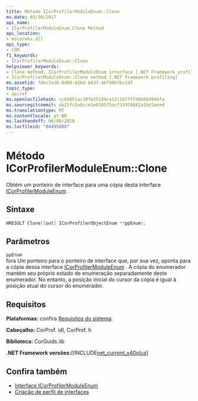 ```yaml
---
title: Método ICorProfilerModuleEnum::Clone
ms.date: 03/30/2017
api_name:
- ICorProfilerModuleEnum.Clone Method
api_location:
- mscorwks.dll
api_type:
- COM
f1_keywords:
- ICorProfilerModuleEnum::Clone
helpviewer_keywords:
- Clone method, ICorProfilerModuleEnum interface [.NET Framework profiling]
- ICorProfilerModuleEnum::Clone method [.NET Framework profiling]
ms.assetid: 7dec7e36-8d88-416d-b437-abf98b76c1df
topic_type:
- apiref
ms.openlocfilehash: ccbb051ac30fb25199ce12c16fff74bb0b9944fa
ms.sourcegitcommit: da21fc5a8cce1e028575acf31974681a1bc5aeed
ms.translationtype: MT
ms.contentlocale: pt-BR
ms.lasthandoff: 06/08/2020
ms.locfileid: "84495080"
---
```

# <a name="icorprofilermoduleenumclone-method"></a>Método ICorProfilerModuleEnum::Clone
Obtém um ponteiro de interface para uma cópia desta interface [ICorProfilerModuleEnum](icorprofilermoduleenum-interface.md) .  
  
## <a name="syntax"></a>Sintaxe  
  
```cpp  
HRESULT Clone([out] ICorProfilerObjectEnum **ppEnum);  
```  
  
## <a name="parameters"></a>Parâmetros  
 `ppEnum`  
 fora Um ponteiro para o ponteiro de interface que, por sua vez, aponta para a cópia dessa interface [ICorProfilerModuleEnum](icorprofilermoduleenum-interface.md) . A cópia do enumerador mantém seu próprio estado de enumeração separadamente deste enumerador. No entanto, a posição inicial do cursor da cópia é igual à posição atual do cursor do enumerador.  
  
## <a name="requirements"></a>Requisitos  
 **Plataformas:** confira [Requisitos do sistema](../../get-started/system-requirements.md).  
  
 **Cabeçalho:** CorProf. idl, CorProf. h  
  
 **Biblioteca:** CorGuids.lib  
  
 **.NET Framework versões:**[!INCLUDE[net_current_v40plus](../../../../includes/net-current-v40plus-md.md)]  
  
## <a name="see-also"></a>Confira também

- [Interface ICorProfilerModuleEnum](icorprofilermoduleenum-interface.md)
- [Criação de perfil de interfaces](profiling-interfaces.md)
